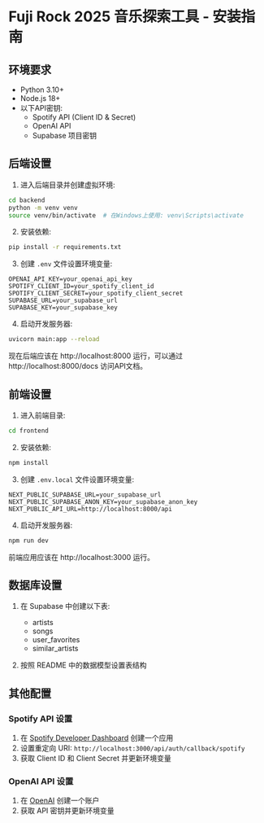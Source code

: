 # Fuji Rock 2025 音乐探索工具 - 安装指南

## 环境要求

- Python 3.10+
- Node.js 18+
- 以下API密钥:
  - Spotify API (Client ID & Secret)
  - OpenAI API
  - Supabase 项目密钥

## 后端设置

1. 进入后端目录并创建虚拟环境:

```bash
cd backend
python -m venv venv
source venv/bin/activate  # 在Windows上使用: venv\Scripts\activate
```

2. 安装依赖:

```bash
pip install -r requirements.txt
```

3. 创建 `.env` 文件设置环境变量:

```
OPENAI_API_KEY=your_openai_api_key
SPOTIFY_CLIENT_ID=your_spotify_client_id
SPOTIFY_CLIENT_SECRET=your_spotify_client_secret
SUPABASE_URL=your_supabase_url
SUPABASE_KEY=your_supabase_key
```

4. 启动开发服务器:

```bash
uvicorn main:app --reload
```

现在后端应该在 http://localhost:8000 运行，可以通过 http://localhost:8000/docs 访问API文档。

## 前端设置

1. 进入前端目录:

```bash
cd frontend
```

2. 安装依赖:

```bash
npm install
```

3. 创建 `.env.local` 文件设置环境变量:

```
NEXT_PUBLIC_SUPABASE_URL=your_supabase_url
NEXT_PUBLIC_SUPABASE_ANON_KEY=your_supabase_anon_key
NEXT_PUBLIC_API_URL=http://localhost:8000/api
```

4. 启动开发服务器:

```bash
npm run dev
```

前端应用应该在 http://localhost:3000 运行。

## 数据库设置

1. 在 Supabase 中创建以下表:
   - artists
   - songs
   - user_favorites
   - similar_artists

2. 按照 README 中的数据模型设置表结构

## 其他配置

### Spotify API 设置
1. 在 [Spotify Developer Dashboard](https://developer.spotify.com/dashboard/) 创建一个应用
2. 设置重定向 URI: `http://localhost:3000/api/auth/callback/spotify`
3. 获取 Client ID 和 Client Secret 并更新环境变量

### OpenAI API 设置
1. 在 [OpenAI](https://platform.openai.com/signup) 创建一个账户
2. 获取 API 密钥并更新环境变量 